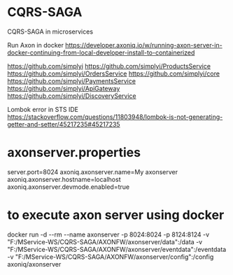 # CQRS-SAGA
CQRS-SAGA in microservices

Run Axon in docker 
https://developer.axoniq.io/w/running-axon-server-in-docker-continuing-from-local-developer-install-to-containerized


https://github.com/simplyi
https://github.com/simplyi/ProductsService
https://github.com/simplyi/OrdersService
https://github.com/simplyi/core
https://github.com/simplyi/PaymentsService
https://github.com/simplyi/ApiGateway
https://github.com/simplyi/DiscoveryService

Lombok error in STS IDE
https://stackoverflow.com/questions/11803948/lombok-is-not-generating-getter-and-setter/45217235#45217235

axonserver.properties
===================
server.port=8024
axoniq.axonserver.name=My axonserver
axoniq.axonserver.hostname=localhost
axoniq.axonserver.devmode.enabled=true

to execute axon server using docker 
=================================

docker run -d --rm --name axonserver -p 8024:8024 -p 8124:8124 -v "F:/MService-WS/CQRS-SAGA/AXONFW/axonserver/data":/data -v "F:/MService-WS/CQRS-SAGA/AXONFW/axonserver/eventdata":/eventdata -v "F:/MService-WS/CQRS-SAGA/AXONFW/axonserver/config":/config axoniq/axonserver
